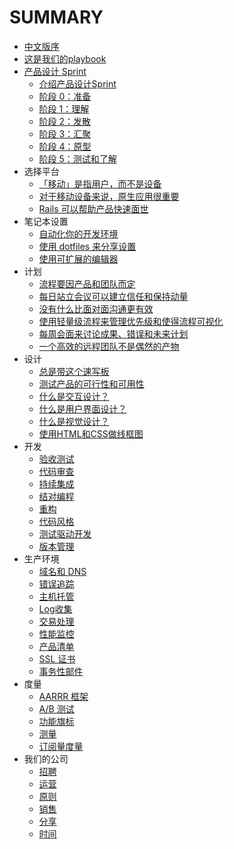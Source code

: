 # SUMMARY

* [中文版序](README.md)
* [这是我们的playbook](chapter-0-preface/README.md)
* [产品设计 Sprint](chapter-1-product-design-sprint/README.md)
  - [介绍产品设计Sprint](chapter-1-product-design-sprint/introduction.md)
  - [阶段 0：准备](chapter-1-product-design-sprint/phase-0-prepare.md)
  - [阶段 1：理解](chapter-1-product-design-sprint/phase-1-understand.md)
  - [阶段 2：发散](chapter-1-product-design-sprint/phase-2-diverge.md)
  - [阶段 3：汇聚](chapter-1-product-design-sprint/phase-3-converge.md)
  - [阶段 4：原型](chapter-1-product-design-sprint/phase-4-prototype.md)
  - [阶段 5：测试和了解](chapter-1-product-design-sprint/phase-5-test-and-learn.md)
* 选择平台
  - [「移动」是指用户，而不是设备](chapter-2-choose-platforms/mobile-refers-to-the-user-not-the-device.md)
  - [对于移动设备来说，原生应用很重要](chapter-2-choose-platforms/native-matters-on-mobile-devices.md)
  - [Rails 可以帮助产品快速面世](chapter-2-choose-platforms/rails-gets-web-products-to-market-quickly.md)
* 笔记本设置
  - [自动化你的开发环境](chapter-3-laptop-setup/automate-your-development-environment.md)
  - [使用 dotfiles 来分享设置](chapter-3-laptop-setup/share-configuration-with-dotfiles.md)
  - [使用可扩展的编辑器](chapter-3-laptop-setup/use-an-extensible-editor.md)
* 计划
  - [流程要因产品和团队而定](chapter-4-planning/adapt-process-to-the-products-needs.md)
  - [每日站立会议可以建立信任和保持动量](chapter-4-planning/daily-standups-build-trust.md)
  - [没有什么比面对面沟通更有效](chapter-4-planning/in-person-communication.md)
  - [使用轻量级流程来管理优先级和使得流程可视化](chapter-4-planning/manage-priorities-with-a-lightweight-process.md)
  - [每周会面来讨论成果、错误和未来计划](chapter-4-planning/meet-weekly-to-discuss-successes-failures-and-plans.md)
  - [一个高效的远程团队不是偶然的产物](chapter-4-planning/working-remotely.md)
* 设计
  - [总是带这个速写板](chapter-5-designing/always-carry-a-sketchbook.md)
  - [测试产品的可行性和可用性](chapter-5-designing/test-product-viability-and-usability.md)
  - [什么是交互设计？](chapter-5-designing/what-is-interaction-design.md)
  - [什么是用户界面设计？](chapter-5-designing/what-is-user-interface-design.md)
  - [什么是视觉设计？](chapter-5-designing/what-is-visual-design.md)
  - [使用HTML和CSS做线框图](chapter-5-designing/wireframing-in-html-and-css.md)
* 开发
  - [验收测试](chapter-6-developing/acceptance-tests.md)
  - [代码审查](chapter-6-developing/code-reviews.md)
  - [持续集成](chapter-6-developing/continuous-integration.md)
  - [结对编程](chapter-6-developing/pair-programming.md)
  - [重构](chapter-6-developing/refactoring.md)
  - [代码风格](chapter-6-developing/style-guide.md)
  - [测试驱动开发](chapter-6-developing/test-driven-development.md)
  - [版本管理](chapter-6-developing/version-control.md)
* 生产环境
  - [域名和 DNS](chapter-7-production/domain-names-and-dns.md)
  - [错误追踪](chapter-7-production/error-tracking.md)
  - [主机托管](chapter-7-production/hosting.md)
  - [Log收集](chapter-7-production/log-collection.md)
  - [交易处理](chapter-7-production/payment-processing.md)
  - [性能监控](chapter-7-production/performance-monitoring.md)
  - [产品清单](chapter-7-production/production-checklist.md)
  - [SSL 证书](chapter-7-production/ssl-certificates.md)
  - [事务性邮件](chapter-7-production/transactional-email.md)
* 度量
  - [AARRR 框架](chapter-8-measuring/aarrr.md)
  - [A/B 测试](chapter-8-measuring/ab-testing.md)
  - [功能旗标](chapter-8-measuring/feature-flags.md)
  - [测量](chapter-8-measuring/instrumentation.md)
  - [订阅量度量](chapter-8-measuring/subscription-metrics.md)
* 我们的公司
  - [招聘](chapter-9-our-company/hiring.md)
  - [运营](chapter-9-our-company/operations.md)
  - [原则](chapter-9-our-company/principles.md)
  - [销售](chapter-9-our-company/sales.md)
  - [分享](chapter-9-our-company/sharing.md)
  - [时间](chapter-9-our-company/time.md)
